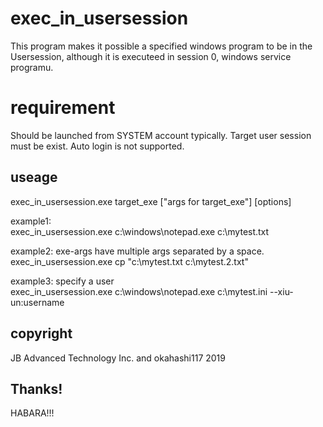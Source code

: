 # exec_in_usersession
This program makes it possible a specified windows program to  be in the Usersession, although it is executeed in session 0, windows service programu.

# requirement
Should be launched from SYSTEM account typically.
Target user session must be exist. Auto login is not supported.

## useage
exec_in_usersession.exe target_exe ["args for target_exe"] [options]

example1:  
exec_in_usersession.exe c:\windows\notepad.exe c:\mytest.txt

example2: exe-args have multiple args separated by a space.  
exec_in_usersession.exe cp "c:\mytest.txt c:\mytest.2.txt"

example3: specify a user  
exec_in_usersession.exe c:\windows\notepad.exe c:\mytest.ini --xiu-un:username

## copyright
JB Advanced Technology Inc. and okahashi117 2019

## Thanks!
HABARA!!!

